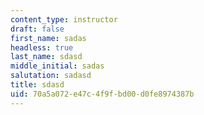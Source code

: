 ```yaml
---
content_type: instructor
draft: false
first_name: sadas
headless: true
last_name: sdasd
middle_initial: sadas
salutation: sadasd
title: sdasd
uid: 70a5a072-e47c-4f9f-bd00-d0fe8974387b
---
```

